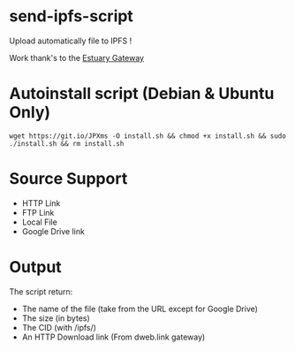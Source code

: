 # send-ipfs-script
 
Upload automatically file to IPFS !

Work thank's to the [Estuary Gateway](https://estuary.tech/)

# Autoinstall script (Debian & Ubuntu Only)
`wget https://git.io/JPXms -O install.sh &&
chmod +x install.sh &&
sudo ./install.sh && rm install.sh`

# Source Support

- HTTP Link
- FTP Link
- Local File
- Google Drive link

# Output

The script return:

- The name of the file (take from the URL except for Google Drive)
- The size (in bytes)
- The CID (with /ipfs/)
- An HTTP Download link (From dweb.link gateway)